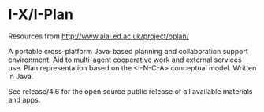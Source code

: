# I-X/I-Plan

Resources from http://www.aiai.ed.ac.uk/project/oplan/

A portable cross-platform Java-based planning and collaboration support environment. Aid to multi-agent cooperative work and external services use. Plan representation based on the &lt;I-N-C-A&gt; conceptual model. Written in Java.

See release/4.6 for the open source public release of all available materials and apps.
